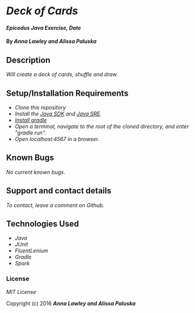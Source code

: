 # _Deck of Cards_

#### _Epicodus Java Exercise, Date_

#### By _**Anna Lawley and Alissa Paluska**_

## Description

_Will create a deck of cards, shuffle and draw._

## Setup/Installation Requirements

* _Clone this repository_
* _Install the [Java SDK](http://www.oracle.com/technetwork/java/javase/downloads/jdk8-downloads-2133151.html) and [Java SRE](http://www.java.com/en/)._
* _[Install gradle](http://codetutr.com/2013/03/23/how-to-install-gradle/)_
* _Open a terminal, navigate to the root of the cloned directory, and enter "gradle run"._
* _Open localhost:4567 in a browser._

## Known Bugs

_No current known bugs._

## Support and contact details

_To contact, leave a comment on Github._

## Technologies Used

* _Java_
* _JUnit_
* _FluentLenium_
* _Gradle_
* _Spark_

### License

*MIT License*

Copyright (c) 2016 **_Anna Lawley and Alissa Paluska_**
